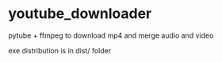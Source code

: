 # youtube_downloader
pytube + ffmpeg to download mp4 and merge audio and video

exe distribution is in dist/ folder

